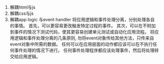 1. 解耦html与js
2. 解耦css与js
3. 解耦app logic 与event handler
    将应用逻辑和事件处理分离，分别处理各自的事情。
        首先，可以更容易更改触发特定过程的事件。
        其次，可以在不附加到事件的情况下测试代码，使其更容易创建单元测试或自动化应用流程。
    将应用逻辑和事件处理分离的几条原则,
        勿将event对象传给其他方法，只传来自event对象中所需的数据。
        任何可以在应用层面的动作都应该可以在不执行任何事件处理的情况下进行。
        任何事件处理程序都应该处理事件，然后将处理转交给应用逻辑。


